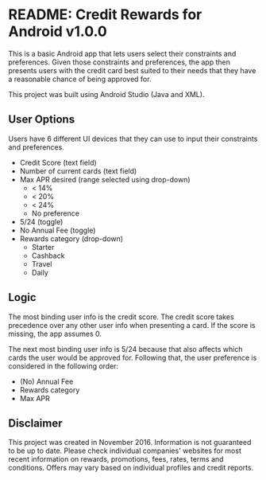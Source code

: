 # README: Credit Rewards for Android v1.0.0

This is a basic Android app that lets users select their constraints and preferences. Given those constraints and preferences, the app then presents users with the credit card best suited to their needs that they have a reasonable chance of being approved for.

This project was built using Android Studio (Java and XML).

## User Options

Users have 6 different UI devices that they can use to input their constraints and preferences.

+ Credit Score (text field)
+ Number of current cards (text field)
+ Max APR desired (range selected using drop-down)
  * < 14%
  * < 20%
  * < 24%
  * No preference
+ 5/24 (toggle)
+ No Annual Fee (toggle)
+ Rewards category (drop-down)
	* Starter
	* Cashback
	* Travel
	* Daily
	
## Logic
The most binding user info is the credit score. The credit score takes precedence over any other user info when presenting a card. If the score is missing, the app assumes 0.

The next most binding user info is 5/24 because that also affects which cards the user would be approved for.
Following that, the user preference is considered in the following order:
+ (No) Annual Fee
+ Rewards category
+ Max APR

## Disclaimer
This project was created in November 2016. Information is not guaranteed to be up to date. Please check individual companies' websites for most recent information on rewards, promotions, fees, rates, terms and conditions. Offers may vary based on individual profiles and credit reports.
